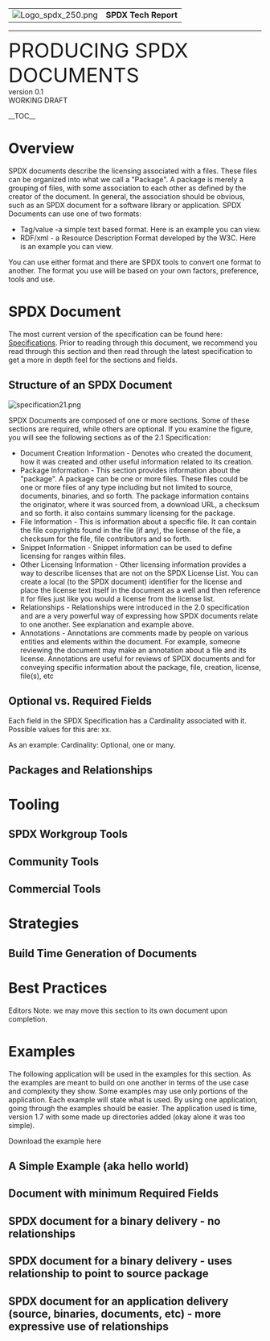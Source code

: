   

|                                                               |                      |
| ------------------------------------------------------------- | -------------------- |
| ![Logo\_spdx\_250.png](Logo_spdx_250.png "Logo_spdx_250.png") | **SPDX Tech Report** |

<hr>

  
  
<span style="font-size:40px">PRODUCING SPDX DOCUMENTS</span>  
version 0.1  
WORKING DRAFT

  
  
\_\_TOC\_\_  
  

# Overview

SPDX documents describe the licensing associated with a files. These
files can be organized into what we call a "Package". A package is
merely a grouping of files, with some association to each other as
defined by the creator of the document. In general, the association
should be obvious, such as an SPDX document for a software library or
application. SPDX Documents can use one of two formats:

  - Tag/value -a simple text based format. Here is an example you can
    view.
  - RDF/xml - a Resource Description Format developed by the W3C. Here
    is an example you can view.

You can use either format and there are SPDX tools to convert one format
to another. The format you use will be based on your own factors,
preference, tools and use.

# SPDX Document

The most current version of the specification can be found here:
[Specifications](https://spdx.org/specifications). Prior to reading
through this document, we recommend you read through this section and
then read through the latest specification to get a more in depth feel
for the sections and fields.

## Structure of an SPDX Document

![specification21.png](specification21.png "specification21.png")

SPDX Documents are composed of one or more sections. Some of these
sections are required, while others are optional. If you examine the
figure, you will see the following sections as of the 2.1 Specification:

  - Document Creation Information - Denotes who created the document,
    how it was created and other useful information related to its
    creation.
  - Package Information - This section provides information about the
    "package". A package can be one or more files. These files could be
    one or more files of any type including but not limited to source,
    documents, binaries, and so forth. The package information contains
    the originator, where it was sourced from, a download URL, a
    checksum and so forth. it also contains summary licensing for the
    package.
  - File Information - This is information about a specific file. It can
    contain the file copyrights found in the file (if any), the license
    of the file, a checksum for the file, file contributors and so
    forth.
  - Snippet Information - Snippet information can be used to define
    licensing for ranges within files.
  - Other Licensing Information - Other licensing information provides a
    way to describe licenses that are not on the SPDX License List. You
    can create a local (to the SPDX document) identifier for the license
    and place the license text itself in the document as a well and then
    reference it for files just like you would a license from the
    license list.
  - Relationships - Relationships were introduced in the 2.0
    specification and are a very powerful way of expressing how SPDX
    documents relate to one another. See explanation and example above.
  - Annotations - Annotations are comments made by people on various
    entities and elements within the document. For example, someone
    reviewing the document may make an annotation about a file and its
    license. Annotations are useful for reviews of SPDX documents and
    for conveying specific information about the package, file,
    creation, license, file(s), etc

## Optional vs. Required Fields

Each field in the SPDX Specification has a Cardinality associated with
it. Possible values for this are: xx.

As an example: Cardinality:​ Optional, one or many.

## Packages and Relationships

  

# Tooling

## SPDX Workgroup Tools

## Community Tools

## Commercial Tools

# Strategies

## Build Time Generation of Documents

# Best Practices

Editors Note: we may move this section to its own document upon
completion.

# Examples

The following application will be used in the examples for this section.
As the examples are meant to build on one another in terms of the use
case and complexity they show. Some examples may use only portions of
the application. Each example will state what is used. By using one
application, going through the examples should be easier. The
application used is time, version 1.7 with some made up directories
added (okay alone it was too simple).

Download the example here

## A Simple Example (aka hello world)

## Document with minimum Required Fields

## SPDX document for a binary delivery - no relationships

## SPDX document for a binary delivery - uses relationship to point to source package

## SPDX document for an application delivery (source, binaries, documents, etc) - more expressive use of relationships
